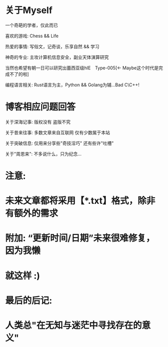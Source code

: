 # 关于Myself

一个奇葩的学者，仅此而已

喜欢的游戏: Chess && Life

热爱的事情: 写俗文，记奇谈，乐享自然 && 学习

神奇的专业: 主攻计算机信息安全，副业天体演算研究

当然也希望有朝一日可以研究出蕾西亚级hIE　Type-005[<- Maybe这个时代是完成不了的啦]

编程语言相关: Rust语言为主，Python && Golang为辅...Bad C\C++!

# 博客相应问题回答

关于深海记事: 版权没有 盗版不究

关于昔来往事: 多数文章来自互联网 仅有少数属于本站

关于突破信息: 仅用来分享些"奇技淫巧" 还有些许"吐槽"

关于"周恩来": 不多说什么，只为纪念...

# 注意:

# 未来文章都将采用【*.txt】格式，除非有额外的需求

# 附加: “更新时间/日期”未来很难修复，因为我懒

# 就这样 :)

# 最后的后记:

# 人类总"在无知与迷茫中寻找存在的意义"
